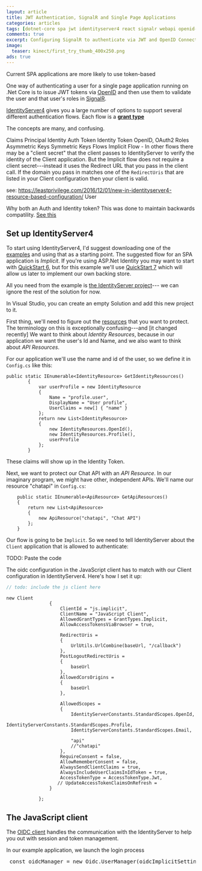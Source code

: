 ```yaml
---
layout: article
title: JWT Authentication, SignalR and Single Page Applications 
categories: articles
tags: [dotnet-core spa jwt identityserver4 react signalr webapi openid-connect]
comments: true
excerpt: Configuring SignalR to authenticate via JWT and OpenID Connect
image: 
  teaser: kinect/first_try_thumb_400x250.png
ads: true
---
```


Current SPA applications are more likely to use token-based 



One way of authenticating a user for a single page application running on .Net Core
is to issue JWT tokens via [OpenID](http://openid.net/connect/) and then use them to validate 
the user and that user's roles in [SignalR](https://www.asp.net/signalr).

[IdentityServer4](http://docs.identityserver.io/en/release/) gives you a large number
of options to support several different authentication flows.  Each flow is a 
[**grant type**](http://docs.identityserver.io/en/release/topics/grant_types.html)

The concepts are many, and confusing.  

Claims
Principal
Identity
Auth Token
Identity Token
OpenID, OAuth2
Roles
Asymmetric Keys
Symmetric Keys
Flows
Implicit Flow - In other flows there may be a "client secret" that the client passes to IdentityServer to 
verify the identity of the Client application.  But the Implicit flow does not require a client secret---instead
it uses the Redirect URL that you pass in the client call.  If the domain you pass in matches one of the `RedirectUris`
that are listed in your Client configuration then your client is valid.

see: https://leastprivilege.com/2016/12/01/new-in-identityserver4-resource-based-configuration/
User

Why both an Auth and Identity token?  This was done to maintain backwards compatility.  [See this](http://www.thread-safe.com/2011/11/openid-connect-tale-of-two-tokens.html)


## Set up IdentityServer4

To start using IdentityServer4, I'd suggest downloading one of the 
[examples](https://github.com/IdentityServer/IdentityServer4.Samples) and using that 
as a starting point.  The suggested flow for an SPA application is _Implicit_.  If 
you're using ASP.Net Identity you may want to start with 
[QuickStart 6](https://github.com/IdentityServer/IdentityServer4.Samples/tree/dev/Quickstarts/6_AspNetIdentity),
but for this example we'll use [QuickStart 7](https://github.com/IdentityServer/IdentityServer4.Samples/tree/dev/Quickstarts/7_JavaScriptClient)
which will allow us later to implement our own backing store.

All you need from the example is 
[the IdentityServer project](https://github.com/IdentityServer/IdentityServer4.Samples/tree/dev/Quickstarts/7_JavaScriptClient/src/QuickstartIdentityServer)---
we can ignore the rest of the solution for now.

In Visual Studio, you can create an empty Solution and add this new project to it.

First thing, we'll need to figure out the [resources](http://docs.identityserver.io/en/release/configuration/resources.html) 
that you want to protect.  The terminology on this is exceptionally confusing---and [it changed recently]
We want to think about _Identity Resources_, because in our application we want the user's Id and Name,
and we also want to think about _API Resources_.  

For our application we'll use the name and id of the user, so we define it in `Config.cs` like this:


    public static IEnumerable<IdentityResource> GetIdentityResources()
            {
                var userProfile = new IdentityResource
                {
                    Name = "profile.user",
                    DisplayName = "User profile",
                    UserClaims = new[] { "name" }
                };
                return new List<IdentityResource>
                {
                    new IdentityResources.OpenId(),
                    new IdentityResources.Profile(),
                    userProfile
                };
            }

These claims will show up in the Identity Token.  

Next, we want to protect our Chat API with an _API Resource_.  In our imaginary program, we might have other, independent
APIs.  We'll name our resource "chatapi" in `Config.cs`:

        public static IEnumerable<ApiResource> GetApiResources()
        {
            return new List<ApiResource>
            {
                new ApiResource("chatapi", "Chat API")
            };
        }

Our flow is going to be `Implicit`.  So we need to tell IdentityServer about the `Client`
application that is allowed to authenticate:

TODO: Paste the code

The oidc configuration in the JavaScript client has to match with our Client configuration
in IdentityServer4.  Here's how I set it up:

```javascript
// todo: include the js client here

```

    new Client
                    {
                        ClientId = "js.implicit",
                        ClientName = "JavaScript Client",
                        AllowedGrantTypes = GrantTypes.Implicit,
                        AllowAccessTokensViaBrowser = true,
    
                        RedirectUris =
                        {
                            UrlUtils.UrlCombine(baseUrl, "/callback")
                        },
                        PostLogoutRedirectUris =
                        {
                            baseUrl
                        },
                        AllowedCorsOrigins =
                        {
                            baseUrl
                        },
    
                        AllowedScopes =
                        {
                            IdentityServerConstants.StandardScopes.OpenId,
                            IdentityServerConstants.StandardScopes.Profile,
                            IdentityServerConstants.StandardScopes.Email,
                            
                            "api"
                            //"chatapi"
                        },
                        RequireConsent = false,
                        AllowRememberConsent = false,                    
                        AlwaysSendClientClaims = true,
                        AlwaysIncludeUserClaimsInIdToken = true,
                        AccessTokenType = AccessTokenType.Jwt,
                       // UpdateAccessTokenClaimsOnRefresh = 
                    }
    
                };

## The JavaScript client

The [OIDC client](https://github.com/IdentityModel/oidc-client-js) handles the communication with the 
IdentityServer to help you out with session and token management.

In our example application, we launch the login process

<pre>
 const oidcManager = new Oidc.UserManager(oidcImplicitSettings);
</pre> 
